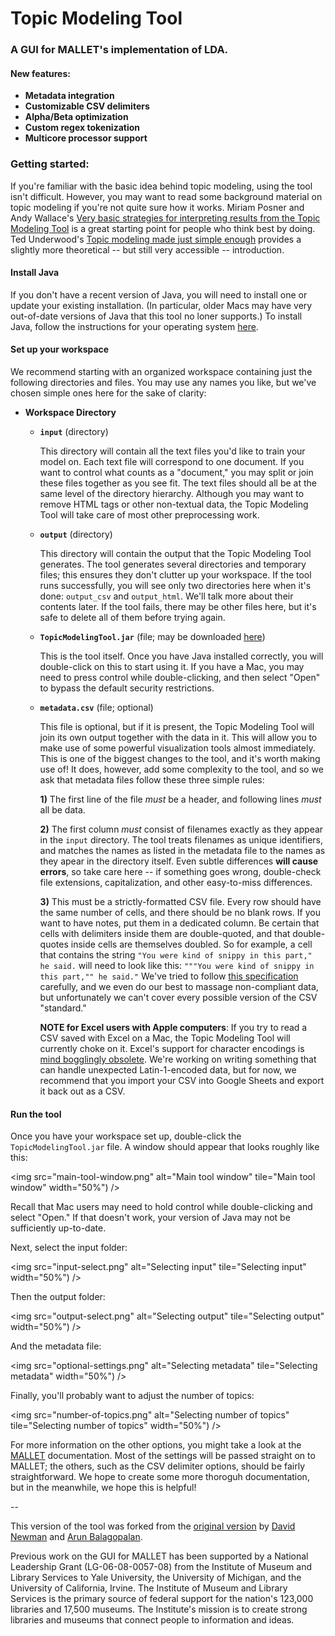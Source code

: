 
# Topic Modeling Tool
### A GUI for MALLET's implementation of LDA.
#### New features:

* **Metadata integration**
* **Customizable CSV delimiters**
* **Alpha/Beta optimization**
* **Custom regex tokenization**
* **Multicore processor support**

### Getting started:

If you're familiar with the basic idea behind topic modeling, using the tool isn't difficult. However, you may want to read some background material on topic modeling if you're not quite sure how it works. Miriam Posner and Andy Wallace's [Very basic strategies for interpreting results from the Topic Modeling Tool](http://miriamposner.com/blog/very-basic-strategies-for-interpreting-results-from-the-topic-modeling-tool/) is a great starting point for people who think best by doing. Ted Underwood's [Topic modeling made just simple enough](https://tedunderwood.com/2012/04/07/topic-modeling-made-just-simple-enough/) provides a slightly more theoretical -- but still very accessible -- introduction.

#### Install Java

If you don't have a recent version of Java, you will need to install one or update your existing installation. (In particular, older Macs may have very out-of-date versions of Java that this tool no loner supports.) To install Java, follow the instructions for your operating system [here](https://java.com/en/download/help/download_options.xml).

#### Set up your workspace

We recommend starting with an organized workspace containing just the following directories and files. You may use any names you like, but we've chosen simple ones here for the sake of clarity:

  * **Workspace Directory**
  
    * **`input`** (directory)
      
      This directory will contain all the text files you'd like to train your model on. Each text file will correspond to one document. If you want to control what counts as a "document," you may split or join these files together as you see fit. The text files should all be at the same level of the directory hierarchy. Although you may want to remove HTML tags or other non-textual data, the Topic Modeling Tool will take care of most other preprocessing work.
      
    * **`output`** (directory)
      
      This directory will contain the output that the Topic Modeling Tool generates. The tool generates several directories and temporary files; this ensures they don't clutter up your workspace. If the tool runs successfully, you will see only two directories here when it's done: `output_csv` and `output_html`. We'll talk more about their contents later. If the tool fails, there may be other files here, but it's safe to delete all of them before trying again.
      
    * **`TopicModelingTool.jar`** (file; may be downloaded [here](https://github.com/senderle/topic-modeling-tool/raw/master/TopicModelingTool.jar))
      
      This is the tool itself. Once you have Java installed correctly, you will double-click on this to start using it. If you have a Mac, you may need to press control while double-clicking, and then select "Open" to bypass the default security restrictions.
      
    * **`metadata.csv`** (file; optional)
    
      This file is optional, but if it is present, the Topic Modeling Tool will join its own output together with the data in it. This will allow you to make use of some powerful visualization tools almost immediately. This is one of the biggest changes to the tool, and it's worth making use of! It does, however, add some complexity to the tool, and so we ask that metadata files follow these three simple rules: 
      
      **1)** The first line of the file *must* be a header, and following lines *must* all be data. 
      
      **2)** The first column *must* consist of filenames exactly as they appear in the `input` directory. The tool treats filenames as unique identifiers, and matches the names as listed in the metadata file to the names as they apear in the directory itself. Even subtle differences **will cause errors**, so take care here -- if something goes wrong, double-check file extensions, capitalization, and other easy-to-miss differences. 
      
      **3)** This must be a strictly-formatted CSV file. Every row should have the same number of cells, and there should be no blank rows. If you want to have notes, put them in a dedicated column. Be certain that cells with delimiters inside them are double-quoted, and that double-quotes inside cells are themselves doubled. So for example, a cell that contains the string `"You were kind of snippy in this part," he said.` will need to look like this: `"""You were kind of snippy in this part,"" he said."` We've tried to follow [this specification](https://tools.ietf.org/html/rfc4180) carefully, and we even do our best to massage non-compliant data, but unfortunately we can't cover every possible version of the CSV "standard."
      
      **NOTE for Excel users with Apple computers**: If you try to read a CSV saved with Excel on a Mac, the Topic Modeling Tool will currently choke on it. Excel's support for character encodings is [mind bogglingly obsolete](http://stackoverflow.com/q/4221176/577088). We're working on writing something that can handle unexpected Latin-1-encoded data, but for now, we recommend that you import your CSV into Google Sheets and export it back out as a CSV.

#### Run the tool

Once you have your workspace set up, double-click the `TopicModelingTool.jar` file. A window should appear that looks roughly like this:

<img src="main-tool-window.png" alt="Main tool window" tile="Main tool window" width="50%") />

Recall that Mac users may need to hold control while double-clicking and select "Open." If that doesn't work, your version of Java may not be sufficiently up-to-date.

Next, select the input folder:

<img src="input-select.png" alt="Selecting input" tile="Selecting input" width="50%") />

Then the output folder:

<img src="output-select.png" alt="Selecting output" tile="Selecting output" width="50%") />

And the metadata file:

<img src="optional-settings.png" alt="Selecting metadata" tile="Selecting metadata" width="50%") />

Finally, you'll probably want to adjust the number of topics:

<img src="number-of-topics.png" alt="Selecting number of topics" tile="Selecting number of topics" width="50%") />

For more information on the other options, you might take a look at the [MALLET](http://mallet.cs.umass.edu/) documentation. Most of the settings will be passed straight on to MALLET; the others, such as the CSV delimiter options, should be fairly straightforward. We hope to create some more thoroguh documentation, but in the meanwhile, we hope this is helpful!

--

This version of the tool was forked from the [original version](http://code.google.com/p/topic-modeling-tool) by [David Newman](http://www.ics.uci.edu/~newman/) and [Arun Balagopalan](https://github.com/arunbg).

Previous work on the GUI for MALLET has been supported by a National Leadership Grant (LG-06-08-0057-08) from the Institute of Museum and Library Services to Yale University, the University of Michigan, and the University of California, Irvine. The Institute of Museum and Library Services is the primary source of federal support for the nation's 123,000 libraries and 17,500 museums. The Institute's mission is to create strong libraries and museums that connect people to information and ideas.
